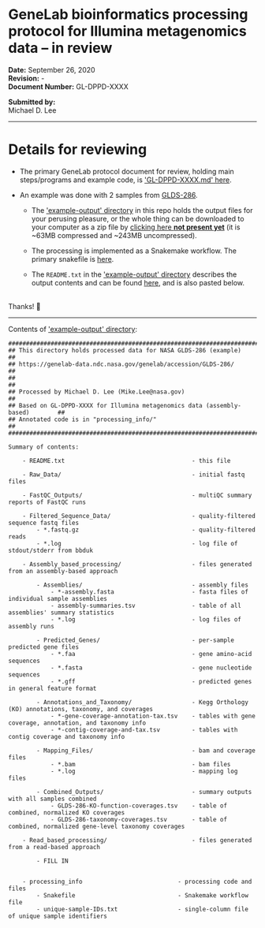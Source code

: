 
# GeneLab bioinformatics processing protocol for Illumina metagenomics data – in review

**Date:** September 26, 2020  
**Revision:** -  
**Document Number:** GL-DPPD-XXXX  

**Submitted by:**  
Michael D. Lee

---

# Details for reviewing

* The primary GeneLab protocol document for review, holding main steps/programs and example code, is ['GL-DPPD-XXXX.md' here](GL-DPPD-XXXX.md). 

* An example was done with 2 samples from [GLDS-286](https://genelab-data.ndc.nasa.gov/genelab/accession/GLDS-286/). 
  * The ['example-output' directory](example-output) in this repo holds the output files for your perusing pleasure, or the whole thing can be downloaded to your computer as a zip file by [clicking here **not present yet**]() (it is ~63MB compressed and ~243MB uncompressed).

  * The processing is implemented as a Snakemake workflow. The primary snakefile is [here](example-output/processing_info/Snakefile).

  * The `README.txt` in the ['example-output' directory](example-output) describes the output contents and can be found [here](example-output/README.txt), and is also pasted below.
  
<br>
Thanks! 🙂


---

Contents of ['example-output' directory](example-output):

```
##################################################################################
## This directory holds processed data for NASA GLDS-286 (example)              ##
## https://genelab-data.ndc.nasa.gov/genelab/accession/GLDS-286/                ##
##                                                                              ##
## Processed by Michael D. Lee (Mike.Lee@nasa.gov)                              ##
## Based on GL-DPPD-XXXX for Illumina metagenomics data (assembly-based)        ##
## Annotated code is in "processing_info/"                                      ##
##################################################################################

Summary of contents:

    - README.txt                                    - this file

    - Raw_Data/                                     - initial fastq files

    - FastQC_Outputs/                               - multiQC summary reports of FastQC runs

    - Filtered_Sequence_Data/                       - quality-filtered sequence fastq files
        - *.fastq.gz                                - quality-filtered reads
        - *.log                                     - log file of stdout/stderr from bbduk

    - Assembly_based_processing/                    - files generated from an assembly-based approach

        - Assemblies/                               - assembly files
            - *-assembly.fasta                      - fasta files of individual sample assemblies
            - assembly-summaries.tsv                - table of all assemblies' summary statistics
            - *.log                                 - log files of assembly runs

        - Predicted_Genes/                          - per-sample predicted gene files
            - *.faa                                 - gene amino-acid sequences
            - *.fasta                               - gene nucleotide sequences
            - *.gff                                 - predicted genes in general feature format

        - Annotations_and_Taxonomy/                 - Kegg Orthology (KO) annotations, taxonomy, and coverages 
            - *-gene-coverage-annotation-tax.tsv    - tables with gene coverage, annotation, and taxonomy info
            - *-contig-coverage-and-tax.tsv         - tables with contig coverage and taxonomy info

        - Mapping_Files/                            - bam and coverage files
            - *.bam                                 - bam files
            - *.log                                 - mapping log files

        - Combined_Outputs/                         - summary outputs with all samples combined
            - GLDS-286-KO-function-coverages.tsv    - table of combined, normalized KO coverages
            - GLDS-286-taxonomy-coverages.tsv       - table of combined, normalized gene-level taxonomy coverages

    - Read_based_processing/                        - files generated from a read-based approach

        - FILL IN


    - processing_info                           - processing code and files
        - Snakefile                             - Snakemake workflow file
        - unique-sample-IDs.txt                 - single-column file of unique sample identifiers
```
